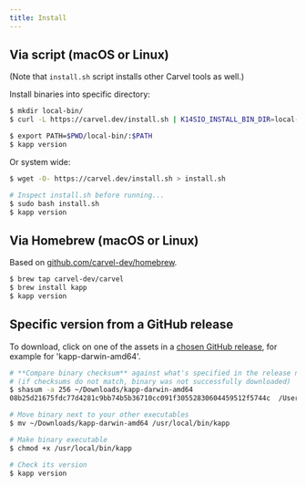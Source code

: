 ```yaml
---
title: Install
---
```


## Via script (macOS or Linux)

(Note that `install.sh` script installs other Carvel tools as well.)

Install binaries into specific directory:

```bash
$ mkdir local-bin/
$ curl -L https://carvel.dev/install.sh | K14SIO_INSTALL_BIN_DIR=local-bin bash

$ export PATH=$PWD/local-bin/:$PATH
$ kapp version
```

Or system wide:

```bash
$ wget -O- https://carvel.dev/install.sh > install.sh

# Inspect install.sh before running...
$ sudo bash install.sh
$ kapp version
```

## Via Homebrew (macOS or Linux)

Based on [github.com/carvel-dev/homebrew](https://github.com/carvel-dev/homebrew).

```bash
$ brew tap carvel-dev/carvel
$ brew install kapp
$ kapp version
```

## Specific version from a GitHub release

To download, click on one of the assets in a [chosen GitHub release](https://github.com/carvel-dev/kapp/releases), for example for 'kapp-darwin-amd64'.

```bash
# **Compare binary checksum** against what's specified in the release notes
# (if checksums do not match, binary was not successfully downloaded)
$ shasum -a 256 ~/Downloads/kapp-darwin-amd64
08b25d21675fdc77d4281c9bb74b5b36710cc091f30552830604459512f5744c  /Users/pivotal/Downloads/kapp-darwin-amd64

# Move binary next to your other executables
$ mv ~/Downloads/kapp-darwin-amd64 /usr/local/bin/kapp

# Make binary executable
$ chmod +x /usr/local/bin/kapp

# Check its version
$ kapp version
```
